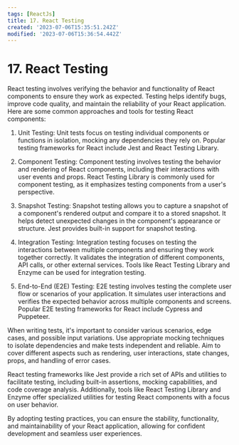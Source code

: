 ```yaml
---
tags: [ReactJs]
title: 17. React Testing
created: '2023-07-06T15:35:51.242Z'
modified: '2023-07-06T15:36:54.442Z'
---
```


# 17\. React Testing

React testing involves verifying the behavior and functionality of React components to ensure they work as expected. Testing helps identify bugs, improve code quality, and maintain the reliability of your React application. Here are some common approaches and tools for testing React components:

1. Unit Testing: Unit tests focus on testing individual components or functions in isolation, mocking any dependencies they rely on. Popular testing frameworks for React include Jest and React Testing Library.

2. Component Testing: Component testing involves testing the behavior and rendering of React components, including their interactions with user events and props. React Testing Library is commonly used for component testing, as it emphasizes testing components from a user's perspective.

3. Snapshot Testing: Snapshot testing allows you to capture a snapshot of a component's rendered output and compare it to a stored snapshot. It helps detect unexpected changes in the component's appearance or structure. Jest provides built-in support for snapshot testing.

4. Integration Testing: Integration testing focuses on testing the interactions between multiple components and ensuring they work together correctly. It validates the integration of different components, API calls, or other external services. Tools like React Testing Library and Enzyme can be used for integration testing.

5. End-to-End (E2E) Testing: E2E testing involves testing the complete user flow or scenarios of your application. It simulates user interactions and verifies the expected behavior across multiple components and screens. Popular E2E testing frameworks for React include Cypress and Puppeteer.

When writing tests, it's important to consider various scenarios, edge cases, and possible input variations. Use appropriate mocking techniques to isolate dependencies and make tests independent and reliable. Aim to cover different aspects such as rendering, user interactions, state changes, props, and handling of error cases.

React testing frameworks like Jest provide a rich set of APIs and utilities to facilitate testing, including built-in assertions, mocking capabilities, and code coverage analysis. Additionally, tools like React Testing Library and Enzyme offer specialized utilities for testing React components with a focus on user behavior.

By adopting testing practices, you can ensure the stability, functionality, and maintainability of your React application, allowing for confident development and seamless user experiences.




